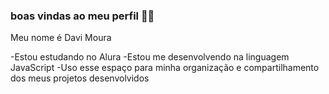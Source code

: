 ### boas vindas ao meu perfil 💙💙

Meu nome é Davi Moura

-Estou estudando no Alura 
-Estou me desenvolvendo na linguagem JavaScript
-Uso esse espaço para minha organização e compartilhamento dos meus projetos desenvolvidos
